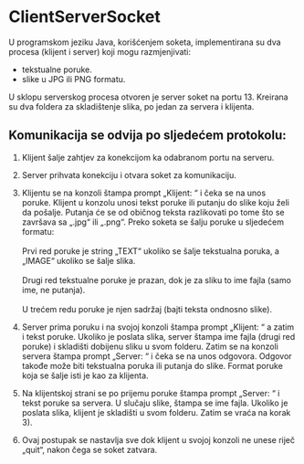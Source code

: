 # ClientServerSocket

U programskom jeziku Java, korišćenjem soketa, implementirana su dva procesa (klijent i
server) koji mogu razmjenjivati:

* tekstualne poruke.
* slike u JPG ili PNG formatu.
 
U sklopu serverskog procesa otvoren je server soket na portu 13. Kreirana su
dva foldera za skladištenje slika, po jedan za servera i klijenta.



## Komunikacija se odvija po sljedećem protokolu:
1) Klijent šalje zahtjev za konekcijom ka odabranom portu na serveru.
2) Server prihvata konekciju i otvara soket za komunikaciju.
3) Klijentu se na konzoli štampa prompt „Klijent: “ i čeka se na unos poruke. Klijent u
konzolu unosi tekst poruke ili putanju do slike koju želi da pošalje. Putanja će se
od običnog teksta razlikovati po tome što se završava sa „.jpg“ ili „.png“.
Preko soketa se šalju poruke u sljedećem formatu:
<br /> <br /> Prvi red poruke je string „TEXT“ ukoliko se šalje tekstualna poruka, a
„IMAGE“ ukoliko se šalje slika.
<br /> <br /> Drugi red tekstualne poruke je prazan, dok je za sliku to ime fajla (samo
ime, ne putanja).
<br /> <br /> U trećem redu poruke je njen sadržaj (bajti teksta ondnosno slike).
4) Server prima poruku i na svojoj konzoli štampa prompt „Klijent: “ a zatim i tekst
poruke. Ukoliko je poslata slika, server štampa ime fajla (drugi red poruke) i
skladišti dobijenu sliku u svom folderu. Zatim se na konzoli servera štampa prompt
„Server: “ i čeka se na unos odgovora. Odgovor takođe može biti tekstualna poruka
ili putanja do slike. Format poruke koja se šalje isti je kao za klijenta.

5) Na klijentskoj strani se po prijemu poruke štampa prompt „Server: “ i tekst poruke
sa servera. U slučaju slike, štampa se ime fajla. Ukoliko je poslata slika, klijent je
skladišti u svom folderu. Zatim se vraća na korak 3).

6) Ovaj postupak se nastavlja sve dok klijent u svojoj konzoli ne unese riječ „quit“,
nakon čega se soket zatvara.
